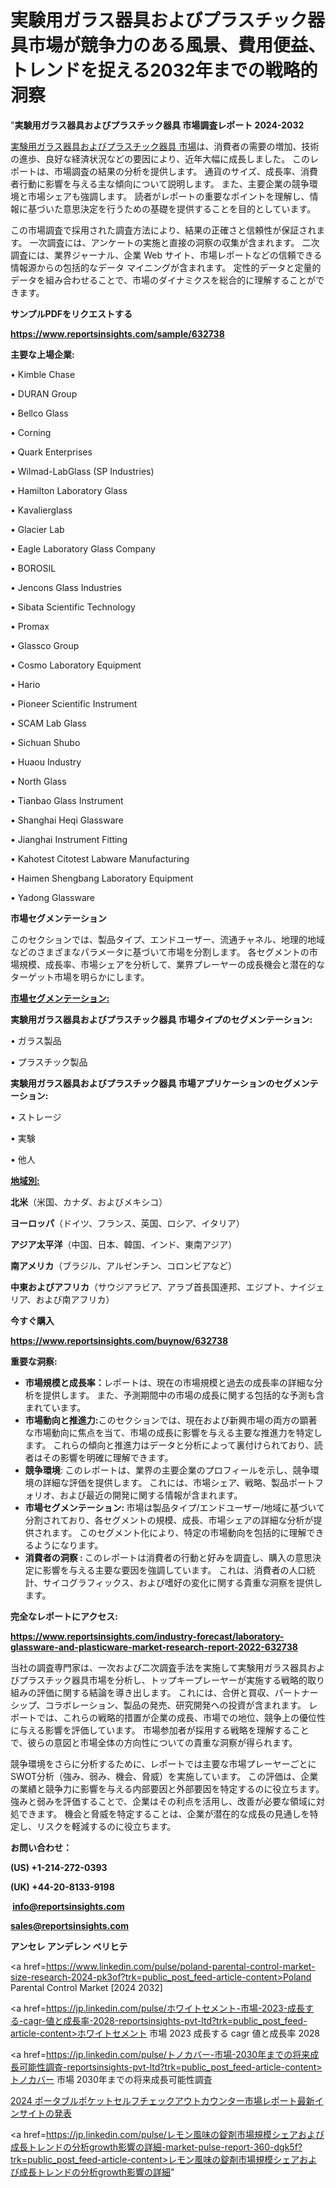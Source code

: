 # 実験用ガラス器具およびプラスチック器具市場が競争力のある風景、費用便益、トレンドを捉える2032年までの戦略的洞察

"<strong>実験用ガラス器具およびプラスチック器具 市場調査レポート 2024-2032</strong>

<a href=https://www.reportsinsights.com/sample/632738>実験用ガラス器具およびプラスチック器具 市場</a>は、消費者の需要の増加、技術の進歩、良好な経済状況などの要因により、近年大幅に成長しました。 このレポートは、市場調査の結果の分析を提供します。 通貨のサイズ、成長率、消費者行動に影響を与える主な傾向について説明します。 また、主要企業の競争環境と市場シェアも強調します。 読者がレポートの重要なポイントを理解し、情報に基づいた意思決定を行うための基礎を提供することを目的としています。

この市場調査で採用された調査方法により、結果の正確さと信頼性が保証されます。 一次調査には、アンケートの実施と直接の洞察の収集が含まれます。 二次調査には、業界ジャーナル、企業 Web サイト、市場レポートなどの信頼できる情報源からの包括的なデータ マイニングが含まれます。 定性的データと定量的データを組み合わせることで、市場のダイナミクスを総合的に理解することができます。

<strong><b>サンプルPDFをリクエストする</b></strong>

<a href=https://www.reportsinsights.com/sample/632738><strong><u>https://www.reportsinsights.com/sample/632738</u></strong></a>

<strong>主要な上場企業:</strong>

• Kimble Chase

• DURAN Group

• Bellco Glass

• Corning

• Quark Enterprises

• Wilmad-LabGlass (SP Industries)

• Hamilton Laboratory Glass

• Kavalierglass

• Glacier Lab

• Eagle Laboratory Glass Company

• BOROSIL

• Jencons Glass Industries

• Sibata Scientific Technology

• Promax

• Glassco Group

• Cosmo Laboratory Equipment

• Hario

• Pioneer Scientific Instrument

• SCAM Lab Glass

• Sichuan Shubo

• Huaou Industry

• North Glass

• Tianbao Glass Instrument

• Shanghai Heqi Glassware

• Jianghai Instrument Fitting

• Kahotest Citotest Labware Manufacturing

• Haimen Shengbang Laboratory Equipment

• Yadong Glassware

<strong>市場セグメンテーション</strong>

このセクションでは、製品タイプ、エンドユーザー、流通チャネル、地理的地域などのさまざまなパラメータに基づいて市場を分割します。 各セグメントの市場規模、成長率、市場シェアを分析して、業界プレーヤーの成長機会と潜在的なターゲット市場を明らかにします。

<strong><u>市場セグメンテーション</u></strong><strong><u>:</u></strong>

<strong>実験用ガラス器具およびプラスチック器具 市場タイプのセグメンテーション:</strong>

• ガラス製品

• プラスチック製品

<strong>実験用ガラス器具およびプラスチック器具 市場アプリケーションのセグメンテーション:</strong>

• ストレージ

• 実験

• 他人

<strong><u>地域別</u></strong><strong><u>:</u></strong>

<strong>北米</strong>（米国、カナダ、およびメキシコ）

<strong>ヨーロッパ</strong>（ドイツ、フランス、英国、ロシア、イタリア）

<strong>アジア太平洋</strong>（中国、日本、韓国、インド、東南アジア）

<strong>南アメリカ</strong>（ブラジル、アルゼンチン、コロンビアなど）

<strong>中東およびアフリカ</strong>（サウジアラビア、アラブ首長国連邦、エジプト、ナイジェリア、および南アフリカ）

<strong>今すぐ購入</strong>

<a href=https://www.reportsinsights.com/buynow/632738><strong><u>https://www.reportsinsights.com/buynow/632738</u></strong></a>

<strong>重要な洞察:</strong>
<ul>
  <li><strong>市場規模と成長率：</strong>レポートは、現在の市場規模と過去の成長率の詳細な分析を提供します。 また、予測期間中の市場の成長に関する包括的な予測も含まれています。</li>
  <li><strong>市場動向と推進力:</strong>このセクションでは、現在および新興市場の両方の顕著な市場動向に焦点を当て、市場の成長に影響を与える主要な推進力を特定します。 これらの傾向と推進力はデータと分析によって裏付けられており、読者はその影響を明確に理解できます。</li>
  <li><strong>競争環境</strong>: このレポートは、業界の主要企業のプロフィールを示し、競争環境の詳細な評価を提供します。 これには、市場シェア、戦略、製品ポートフォリオ、および最近の開発に関する情報が含まれます。</li>
  <li><strong>市場セグメンテーション: </strong>市場は製品タイプ/エンドユーザー/地域に基づいて分割されており、各セグメントの規模、成長、市場シェアの詳細な分析が提供されます。 このセグメント化により、特定の市場動向を包括的に理解できるようになります。</li>
  <li><strong>消費者の洞察 : </strong>このレポートは消費者の行動と好みを調査し、購入の意思決定に影響を与える主要な要因を強調しています。 これは、消費者の人口統計、サイコグラフィックス、および嗜好の変化に関する貴重な洞察を提供します。</li>
</ul>
<strong>完全なレポートにアクセス:</strong>

<a href=https://www.reportsinsights.com/industry-forecast/laboratory-glassware-and-plasticware-market-research-report-2022-632738><strong><u><b>https://www.reportsinsights.com/industry-forecast/laboratory-glassware-and-plasticware-market-research-report-2022-632738</b></u></strong></a>

当社の調査専門家は、一次および二次調査手法を実施して実験用ガラス器具およびプラスチック器具市場を分析し、トップキープレーヤーが実施する戦略的取り組みの評価に関する結論を導き出します。 これには、合併と買収、パートナーシップ、コラボレーション、製品の発売、研究開発への投資が含まれます。 レポートでは、これらの戦略的措置が企業の成長、市場での地位、競争上の優位性に与える影響を評価しています。 市場参加者が採用する戦略を理解することで、彼らの意図と市場全体の方向性についての貴重な洞察が得られます。

競争環境をさらに分析するために、レポートでは主要な市場プレーヤーごとにSWOT分析（強み、弱み、機会、脅威）を実施しています。 この評価は、企業の業績と競争力に影響を与える内部要因と外部要因を特定するのに役立ちます。 強みと弱みを評価することで、企業はその利点を活用し、改善が必要な領域に対処できます。 機会と脅威を特定することは、企業が潜在的な成長の見通しを特定し、リスクを軽減するのに役立ちます。

<strong>お問い合わせ：</strong>

<strong>(US) +1-214-272-0393</strong>

<strong>(UK) +44-20-8133-9198</strong>

<strong> </strong><a href=info@reportsinsights.com><strong><u>info@reportsinsights.com</u></strong></a>

<a href=sales@reportsinsights.com><strong><u>sales@reportsinsights.com</u></strong></a>

<strong>アンセレ アンデレン ベリヒテ</strong>

<a href=https://www.linkedin.com/pulse/poland-parental-control-market-size-research-2024-pk3of?trk=public_post_feed-article-content>Poland Parental Control Market [2024 2032]</a>

<a href=https://jp.linkedin.com/pulse/ホワイトセメント-市場-2023-成長する-cagr-値と成長率-2028-reportsinsights-pvt-ltd?trk=public_post_feed-article-content>ホワイトセメント 市場 2023 成長する cagr 値と成長率 2028</a>

<a href=https://jp.linkedin.com/pulse/トノカバー-市場-2030年までの将来成長可能性調査-reportsinsights-pvt-ltd?trk=public_post_feed-article-content>トノカバー 市場 2030年までの将来成長可能性調査</a>

<a href=https://www.linkedin.com/pulse/2024-ポータブルポケットセルフチェックアウトカウンター市場レポート最新インサイトの発表-healthscope-news-245-nslxf/>2024 ポータブルポケットセルフチェックアウトカウンター市場レポート最新インサイトの発表</a>

<a href=https://jp.linkedin.com/pulse/レモン風味の錠剤市場規模シェアおよび成長トレンドの分析growth影響の詳細-market-pulse-report-360-dgk5f?trk=public_post_feed-article-content>レモン風味の錠剤市場規模シェアおよび成長トレンドの分析growth影響の詳細</a>"
